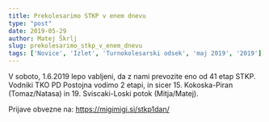 ```yaml
---
title: Prekolesarimo STKP v enem dnevu
type: "post"
date: 2019-05-29
author: Matej Škrlj
slug: prekolesarimo_stkp_v_enem_dnevu
tags: ['Novice', 'Izlet', 'Turnokolesarski odsek', 'maj 2019', '2019']
---
```


V soboto, 1.6.2019 lepo vabljeni, da z nami prevozite eno od 41 etap STKP. Vodniki TKO PD Postojna vodimo 2 etapi, in sicer 15. Kokoska-Piran (Tomaz/Natasa) in 19. Sviscaki-Loski potok (Mitja/Matej).

Prijave obvezne na: https://migimigi.si/stkp1dan/